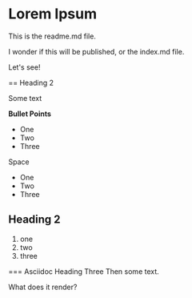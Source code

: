 # Lorem Ipsum

This is the readme.md file.

I wonder if this will be published, or the index.md file.

Let's see!

== Heading 2

Some text

**Bullet Points**
* One
* Two
* Three

Space

- One
- Two
- Three

## Heading 2
1. one
2. two
3. three


=== Asciidoc Heading Three
Then some text.

What does it render?
